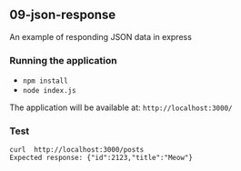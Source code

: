 ## 09-json-response
An example of responding JSON data in express

### Running the application
  - `npm install`
  - `node index.js`

The application will be available at: `http://localhost:3000/`

### Test
    curl  http://localhost:3000/posts
    Expected response: {"id":2123,"title":"Meow"}
